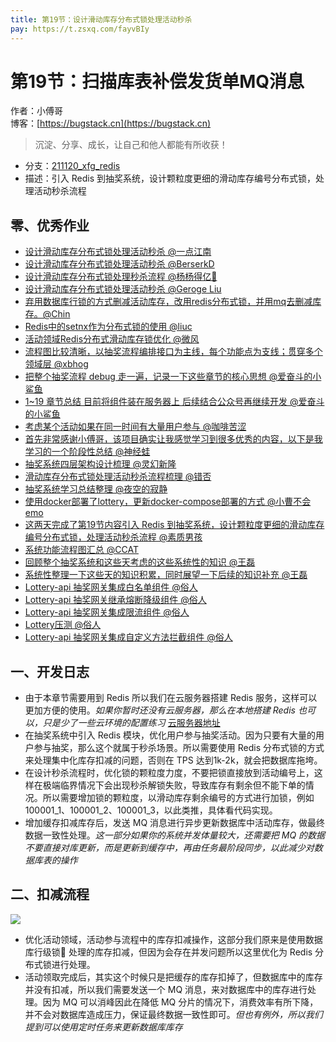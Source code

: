 ```yaml
---
title: 第19节：设计滑动库存分布式锁处理活动秒杀
pay: https://t.zsxq.com/fayvBIy
---
```


# 第19节：扫描库表补偿发货单MQ消息

作者：小傅哥
<br/>博客：[https://bugstack.cn](https://bugstack.cn)

>沉淀、分享、成长，让自己和他人都能有所收获！

- 分支：[211120_xfg_redis](https://gitcode.net/KnowledgePlanet/Lottery/-/tree/211120_xfg_redis) 
- 描述：引入 Redis 到抽奖系统，设计颗粒度更细的滑动库存编号分布式锁，处理活动秒杀流程

## 零、优秀作业

- [设计滑动库存分布式锁处理活动秒杀 @一点江南](https://t.zsxq.com/06qRNBQvz)
- [设计滑动库存分布式锁处理活动秒杀 @BerserkD](https://t.zsxq.com/062r3rRZb)
- [设计滑动库存分布式锁处理秒杀流程 @杨杨得亿🙉](https://t.zsxq.com/06nqJUbEu)
- [设计滑动库存分布式锁处理活动秒杀 @Geroge Liu](https://t.zsxq.com/06mMVjAUb)
- [弃用数据库行锁的方式删减活动库存，改用redis分布式锁，并用mq去删减库存。@Chin](https://t.zsxq.com/06u7yzFei)
- [Redis中的setnx作为分布式锁的使用 @liuc](https://t.zsxq.com/06a66YBII)
- [活动领域Redis分布式滑动库存锁优化 @微风](https://t.zsxq.com/07BUvbE6A)
- [流程图比较清晰，以抽奖流程编排接口为主线，每个功能点为支线；贯穿多个领域层 @xbhog](https://t.zsxq.com/09guPZDAm)
- [把整个抽奖流程 debug 走一遍，记录一下这些章节的核心思想 @爱奋斗的小鲨鱼](https://t.zsxq.com/0ap1a5wRn)
- [1~19 章节总结 目前将组件装在服务器上 后续结合公众号再继续开发 @爱奋斗的小鲨鱼](https://t.zsxq.com/0ao1zuOOY)
- [考虑某个活动如果在同一时间有大量用户参与 @咖啡苦涩](https://t.zsxq.com/0cDCMPrRA)
- [首先非常感谢小傅哥，该项目确实让我感觉学习到很多优秀的内容，以下是我学习的一个阶段性总结 @神经蛙](https://t.zsxq.com/0cIVeIzgI)
- [抽奖系统四层架构设计梳理 @灵幻新隆](https://t.zsxq.com/0ckOJyhdV)
- [滑动库存分布式锁处理活动秒杀流程梳理 @错否](https://t.zsxq.com/0es2kc7rW)
- [抽奖系统学习总结整理 @夜空的寂静](https://t.zsxq.com/0fVxp4LAQ)
- [使用docker部署了lottery，更新docker-compose部署的方式 @小曹不会emo](https://t.zsxq.com/0ficRjoy4)
- [这两天完成了第19节内容引入 Redis 到抽奖系统，设计颗粒度更细的滑动库存编号分布式锁，处理活动秒杀流程 @素质男孩](https://t.zsxq.com/11ixEXFK8)
- [系统功能流程图汇总 @CCAT](https://t.zsxq.com/11f8zv46p)
- [回顾整个抽奖系统和这些天考虑的这些系统性的知识 @王磊](https://t.zsxq.com/12rQz46Yd)
- [系统性整理一下这些天的知识积累，同时展望一下后续的知识补充 @王磊](https://t.zsxq.com/12OitppQW)
- [Lottery-api 抽奖网关集成白名单组件 @俗人](https://t.zsxq.com/12Qmo4Ylf)
- [Lottery-api 抽奖网关继承熔断降级组件 @俗人](https://t.zsxq.com/12NgV1EEW)
- [Lottery-api 抽奖网关集成限流组件 @俗人](https://t.zsxq.com/12plqgJS0)
- [Lottery压测 @俗人](https://t.zsxq.com/12ZxZMb4D)
- [Lottery-api 抽奖网关集成自定义方法拦截组件 @俗人](https://t.zsxq.com/139XngXkm)

## 一、开发日志

- 由于本章节需要用到 Redis 所以我们在云服务器搭建 Redis 服务，这样可以更加方便的使用。*如果你暂时还没有云服务器，那么在本地搭建 Redis 也可以，只是少了一些云环境的配置练习* [云服务器地址](https://www.aliyun.com/minisite/goods?taskPkg=1111ydsrwb&pkgSid=11388&recordId=1033318&userCode=is4kfbdt)
- 在抽奖系统中引入 Redis 模块，优化用户参与抽奖活动。因为只要有大量的用户参与抽奖，那么这个就属于秒杀场景。所以需要使用 Redis 分布式锁的方式来处理集中化库存扣减的问题，否则在 TPS 达到1k-2k，就会把数据库拖垮。
- 在设计秒杀流程时，优化锁的颗粒度力度，不要把锁直接放到活动编号上，这样在极端临界情况下会出现秒杀解锁失败，导致库存有剩余但不能下单的情况。所以需要增加锁的颗粒度，以滑动库存剩余编号的方式进行加锁，例如 100001_1、100001_2、100001_3，以此类推，具体看代码实现。
- 增加缓存扣减库存后，发送 MQ 消息进行异步更新数据库中活动库存，做最终数据一致性处理。*这一部分如果你的系统并发体量较大，还需要把 MQ 的数据不要直接对库更新，而是更新到缓存中，再由任务最阶段同步，以此减少对数据库表的操作*

## 二、扣减流程

![](res\第19节：设计滑动库存分布式锁处理活动秒杀.md\e2639e86-0a63-4986-9c5e-5780278e6686.jpg)

- 优化活动领域，活动参与流程中的库存扣减操作，这部分我们原来是使用数据库行级锁🔐 处理的库存扣减，但因为会存在并发问题所以这里优化为 Redis 分布式锁进行处理。
- 活动领取完成后，其实这个时候只是把缓存的库存扣掉了，但数据库中的库存并没有扣减，所以我们需要发送一个 MQ 消息，来对数据库中的库存进行处理。因为 MQ 可以消峰因此在降低 MQ 分片的情况下，消费效率有所下降，并不会对数据库造成压力，保证最终数据一致性即可。*但也有例外，所以我们提到可以使用定时任务来更新数据库库存*
